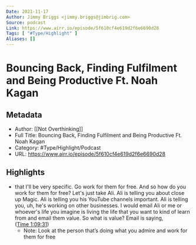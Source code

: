 ```yaml
---
Date: 2021-11-17
Author: Jimmy Briggs <jimmy.briggs@jimbrig.com>
Source: podcast
Link: https://www.airr.io/episode/5f610cf4e619d2f6e6690d28
Tags: [ "#Type/Highlight" ]
Aliases: []
---
```

# Bouncing Back, Finding Fulfilment and Being Productive Ft. Noah Kagan

## Metadata
- Author: [[Not Overthinking]]
- Full Title: Bouncing Back, Finding Fulfilment and Being Productive Ft. Noah Kagan
- Category: #Type/Highlight/Podcast
- URL: https://www.airr.io/episode/5f610cf4e619d2f6e6690d28

## Highlights
- that I'll be very specific. Go work for them for free. And so how do you work for them for free? Let's just take Ali. Ali is telling you about close up Magic. Ali is telling you his YouTube channels important. Ali is telling you, uh, he's working on other businesses. I would email Ali or me or whoever's life you imagine is living the life that you want to kind of learn from and email them value. So what is value? Email is saying, ([Time 1:09:31](https://www.airr.io/quote/5fc53250bb807d337330a586))
    - Note: Look at the person that’s doing what you admire and work for them for free
